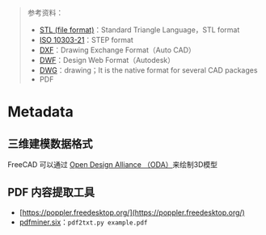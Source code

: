 > 参考资料：
>
> - [STL (file format)](https://en.wikipedia.org/wiki/STL_(file_format))：Standard Triangle Language，STL format
> - [ISO 10303-21](https://en.wikipedia.org/wiki/ISO_10303-21)：STEP format
> - [DXF](https://en.wikipedia.org/wiki/AutoCAD_DXF)：Drawing Exchange Format（Auto CAD）
> - [DWF](https://en.wikipedia.org/wiki/Design_Web_Format)：Design Web Format（Autodesk）
> - [DWG](https://en.wikipedia.org/wiki/.dwg)：drawing；It is the native format for several CAD packages
> - PDF

# Metadata

## 三维建模数据格式

FreeCAD 可以通过 [Open Design Alliance （ODA）](https://en.wikipedia.org/wiki/Open_Design_Alliance)来绘制3D模型



## PDF 内容提取工具

- [https://poppler.freedesktop.org/](https://poppler.freedesktop.org/)
- [pdfminer.six](https://pdfminersix.readthedocs.io/en/latest/#)：`pdf2txt.py example.pdf`

